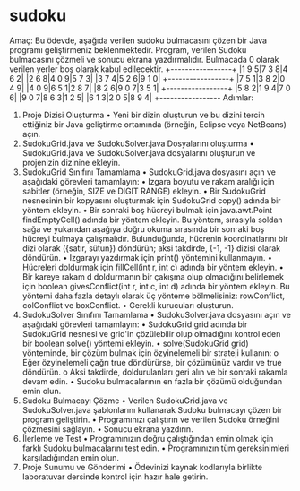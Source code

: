 # sudoku
Amaç: Bu ödevde, aşağıda verilen sudoku bulmacasını çözen bir Java programı geliştirmeniz
beklenmektedir. Program, verilen Sudoku bulmacasını çözmeli ve sonucu ekrana yazdırmalıdır.
Bulmacada 0 olarak verilen yerler boş olarak kabul edilecektir.
+-----------------+
|1 9 5|7 3 8|4 6 2|
|2 6 8|4 0 9|5 7 3|
|3 7 4|5 2 6|9 1 0|
+-----------------+
|7 5 1|3 8 2|0 4 9|
|4 0 9|6 5 1|2 8 7|
|8 2 6|9 0 7|3 5 1|
+-----------------+
|5 8 2|1 9 4|7 0 6|
|9 0 7|8 6 3|1 2 5|
|6 1 3|2 0 5|8 9 4|
+-----------------
Adımlar:
1. Proje Dizisi Oluşturma
• Yeni bir dizin oluşturun ve bu dizini tercih ettiğiniz bir Java geliştirme ortamında
(örneğin, Eclipse veya NetBeans) açın.
2. SudokuGrid.java ve SudokuSolver.java Dosyalarını oluşturma
• SudokuGrid.java ve SudokuSolver.java dosyalarını oluşturun ve projenizin
dizinine ekleyin.
3. SudokuGrid Sınıfını Tamamlama
• SudokuGrid.java dosyasını açın ve aşağıdaki görevleri tamamlayın:
• Izgara boyutu ve rakam aralığı için sabitler (örneğin, SIZE ve DIGIT
RANGE) ekleyin.
• Bir SudokuGrid nesnesinin bir kopyasını oluşturmak için SudokuGrid
copy() adında bir yöntem ekleyin.
• Bir sonraki boş hücreyi bulmak için java.awt.Point findEmptyCell()
adında bir yöntem ekleyin. Bu yöntem, sırasıyla soldan sağa ve
yukarıdan aşağıya doğru okuma sırasında bir sonraki boş hücreyi
bulmaya çalışmalıdır. Bulunduğunda, hücrenin koordinatlarını bir dizi
olarak ({satır, sütun}) döndürün; aksi takdirde, {-1, -1} dizisi olarak
döndürün.
• Izgarayı yazdırmak için print() yöntemini kullanmayın.
• Hücreleri doldurmak için fillCell(int r, int c) adında bir yöntem ekleyin.
• Bir kareye rakam d doldurmanın bir çakışma olup olmadığını belirlemek
için boolean givesConflict(int r, int c, int d) adında bir yöntem ekleyin.
Bu yöntemi daha fazla detaylı olarak üç yönteme bölmelisiniz:
rowConflict, colConflict ve boxConflict.
• Gerekli kurucuları oluşturun.
4. SudokuSolver Sınıfını Tamamlama
• SudokuSolver.java dosyasını açın ve aşağıdaki görevleri tamamlayın:
• SudokuGrid grid adında bir SudokuGrid nesnesi ve grid'in çözülebilir
olup olmadığını kontrol eden bir boolean solve() yöntemi ekleyin.
• solve(SudokuGrid grid) yönteminde, bir çözüm bulmak için
özyinelemeli bir strateji kullanın:
o Eğer özyinelemeli çağrı true döndürürse, bir çözümünüz vardır
ve true döndürün.
o Aksi takdirde, doldurulanları geri alın ve bir sonraki rakamla
devam edin.
• Sudoku bulmacalarının en fazla bir çözümü olduğundan emin olun.
5. Sudoku Bulmacayı Çözme
• Verilen SudokuGrid.java ve SudokuSolver.java şablonlarını kullanarak Sudoku
bulmacayı çözen bir program geliştirin.
• Programınızı çalıştırın ve verilen Sudoku örneğini çözmesini sağlayın.
• Sonucu ekrana yazdırın.
6. İlerleme ve Test
• Programınızın doğru çalıştığından emin olmak için farklı Sudoku bulmacalarını
test edin.
• Programınızın tüm gereksinimleri karşıladığından emin olun.
7. Proje Sunumu ve Gönderimi
• Ödevinizi kaynak kodlarıyla birlikte laboratuvar dersinde kontrol için hazır hale
getirin.
